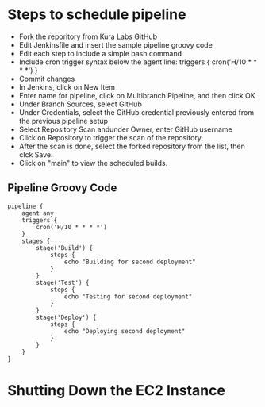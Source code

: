 # Steps to schedule pipeline
- Fork the reporitory from Kura Labs GitHub
- Edit Jenkinsfile and insert the sample pipeline groovy code
- Edit each step to include a simple bash command
- Include cron trigger syntax below the agent line: triggers { cron('H/10 * * * *') } 
- Commit changes
- In Jenkins, click on New Item
- Enter name for pipeline, click on Multibranch Pipeline, and then click OK
- Under Branch Sources, select GitHub
- Under Credentials, select the GitHub credential previously entered from the previous pipeline setup
- Select Repository Scan andunder Owner, enter GitHub username
- Click on Repository to trigger the scan of the repository
- After the scan is done, select the forked repository from the list, then clck Save.
- Click on "main" to view the scheduled builds.

## Pipeline Groovy Code
```
pipeline {
    agent any 
    triggers {
        cron('H/10 * * * *')
    }
    stages {
        stage('Build') { 
            steps {
                echo "Building for second deployment"
            }
        }
        stage('Test') { 
            steps {
                echo "Testing for second deployment"
            }
        }
        stage('Deploy') { 
            steps {
                echo "Deploying second deployment"
            }
        }
    }
}
```

# Shutting Down the EC2 Instance
